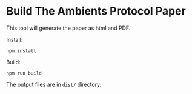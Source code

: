 # Build The Ambients Protocol Paper

This tool will generate the paper as html and PDF.

Install:
```
npm install
```

Build:
```
npm run build
```

The output files are in `dist/` directory.
